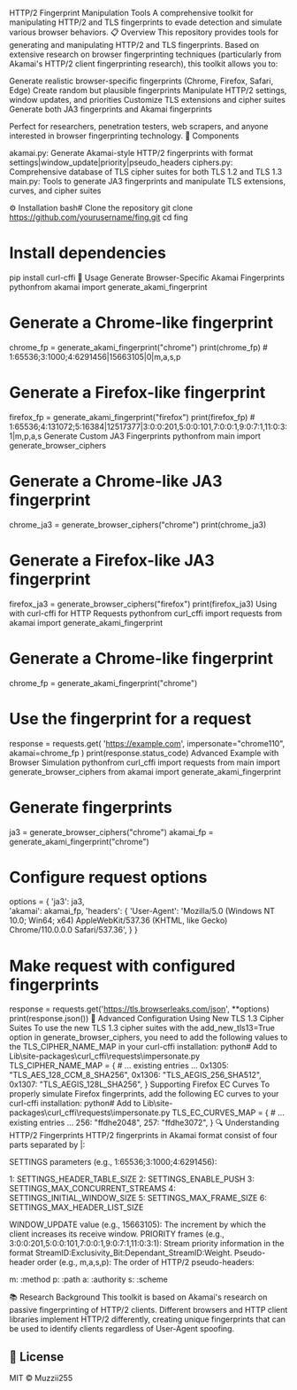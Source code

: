 HTTP/2 Fingerprint Manipulation Tools
A comprehensive toolkit for manipulating HTTP/2 and TLS fingerprints to evade detection and simulate various browser behaviors.
📋 Overview
This repository provides tools for generating and manipulating HTTP/2 and TLS fingerprints. Based on extensive research on browser fingerprinting techniques (particularly from Akamai's HTTP/2 client fingerprinting research), this toolkit allows you to:

Generate realistic browser-specific fingerprints (Chrome, Firefox, Safari, Edge)
Create random but plausible fingerprints
Manipulate HTTP/2 settings, window updates, and priorities
Customize TLS extensions and cipher suites
Generate both JA3 fingerprints and Akamai fingerprints

Perfect for researchers, penetration testers, web scrapers, and anyone interested in browser fingerprinting technology.
🧩 Components

akamai.py: Generate Akamai-style HTTP/2 fingerprints with format settings|window_update|priority|pseudo_headers
ciphers.py: Comprehensive database of TLS cipher suites for both TLS 1.2 and TLS 1.3
main.py: Tools to generate JA3 fingerprints and manipulate TLS extensions, curves, and cipher suites

⚙️ Installation
bash# Clone the repository
git clone https://github.com/yourusername/fing.git
cd fing

# Install dependencies
pip install curl-cffi
🚀 Usage
Generate Browser-Specific Akamai Fingerprints
pythonfrom akamai import generate_akami_fingerprint

# Generate a Chrome-like fingerprint
chrome_fp = generate_akami_fingerprint("chrome")
print(chrome_fp)  # 1:65536;3:1000;4:6291456|15663105|0|m,a,s,p

# Generate a Firefox-like fingerprint
firefox_fp = generate_akami_fingerprint("firefox")
print(firefox_fp)  # 1:65536;4:131072;5:16384|12517377|3:0:0:201,5:0:0:101,7:0:0:1,9:0:7:1,11:0:3:1|m,p,a,s
Generate Custom JA3 Fingerprints
pythonfrom main import generate_browser_ciphers

# Generate a Chrome-like JA3 fingerprint
chrome_ja3 = generate_browser_ciphers("chrome")
print(chrome_ja3)

# Generate a Firefox-like JA3 fingerprint
firefox_ja3 = generate_browser_ciphers("firefox")
print(firefox_ja3)
Using with curl-cffi for HTTP Requests
pythonfrom curl_cffi import requests
from akamai import generate_akami_fingerprint

# Generate a Chrome-like fingerprint
chrome_fp = generate_akami_fingerprint("chrome")

# Use the fingerprint for a request
response = requests.get(
    'https://example.com',
    impersonate="chrome110",
    akamai=chrome_fp
)
print(response.status_code)
Advanced Example with Browser Simulation
pythonfrom curl_cffi import requests
from main import generate_browser_ciphers
from akamai import generate_akami_fingerprint

# Generate fingerprints
ja3 = generate_browser_ciphers("chrome")
akamai_fp = generate_akami_fingerprint("chrome")

# Configure request options
options = {
    'ja3': ja3,  
    'akamai': akamai_fp,
    'headers': {
        'User-Agent': 'Mozilla/5.0 (Windows NT 10.0; Win64; x64) AppleWebKit/537.36 (KHTML, like Gecko) Chrome/110.0.0.0 Safari/537.36',
    }
}

# Make request with configured fingerprints
response = requests.get('https://tls.browserleaks.com/json', **options)
print(response.json())
🔧 Advanced Configuration
Using New TLS 1.3 Cipher Suites
To use the new TLS 1.3 cipher suites with the add_new_tls13=True option in generate_browser_ciphers, you need to add the following values to the TLS_CIPHER_NAME_MAP in your curl-cffi installation:
python# Add to Lib\site-packages\curl_cffi\requests\impersonate.py
TLS_CIPHER_NAME_MAP = {
    # ... existing entries ...
    0x1305: "TLS_AES_128_CCM_8_SHA256",
    0x1306: "TLS_AEGIS_256_SHA512",
    0x1307: "TLS_AEGIS_128L_SHA256",
}
Supporting Firefox EC Curves
To properly simulate Firefox fingerprints, add the following EC curves to your curl-cffi installation:
python# Add to Lib\site-packages\curl_cffi\requests\impersonate.py
TLS_EC_CURVES_MAP = {
    # ... existing entries ...
    256: "ffdhe2048",
    257: "ffdhe3072",
}
🔍 Understanding HTTP/2 Fingerprints
HTTP/2 fingerprints in Akamai format consist of four parts separated by |:

SETTINGS parameters (e.g., 1:65536;3:1000;4:6291456):

1: SETTINGS_HEADER_TABLE_SIZE
2: SETTINGS_ENABLE_PUSH
3: SETTINGS_MAX_CONCURRENT_STREAMS
4: SETTINGS_INITIAL_WINDOW_SIZE
5: SETTINGS_MAX_FRAME_SIZE
6: SETTINGS_MAX_HEADER_LIST_SIZE


WINDOW_UPDATE value (e.g., 15663105):
The increment by which the client increases its receive window.
PRIORITY frames (e.g., 3:0:0:201,5:0:0:101,7:0:0:1,9:0:7:1,11:0:3:1):
Stream priority information in the format StreamID:Exclusivity_Bit:Dependant_StreamID:Weight.
Pseudo-header order (e.g., m,a,s,p):
The order of HTTP/2 pseudo-headers:

m: :method
p: :path
a: :authority
s: :scheme



📚 Research Background
This toolkit is based on Akamai's research on passive fingerprinting of HTTP/2 clients. Different browsers and HTTP client libraries implement HTTP/2 differently, creating unique fingerprints that can be used to identify clients regardless of User-Agent spoofing.

## 🧾 License

MIT © Muzzii255

